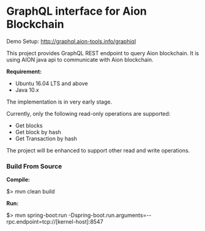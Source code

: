 <H1>GraphQL interface for Aion Blockchain</H1>

Demo Setup: http://graphql.aion-tools.info/graphiql

This project provides GraphQL REST endpoint to query Aion blockchain.
It is using AION java api to communicate with Aion blockchain.


<b>Requirement:</b>
- Ubuntu 16.04 LTS and above
- Java 10.x

The implementation is in very early stage.

Currently, only the following read-only operations are supported:
- Get blocks
- Get block by hash
- Get Transaction by hash


The project will be enhanced to support other read and write operations.

<H3>Build From Source</H3>

<b>Compile:</b>

$> mvn clean build

<b>Run:</b>

$> mvn spring-boot:run -Dspring-boot.run.arguments=--rpc.endpoint=tcp://[kernel-host]:8547




